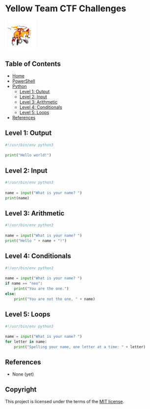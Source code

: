# Yellow Team CTF Challenges
![yellow.gif](/_misc/yellow.gif)

## Table of Contents
* [Home](/README.md)
* [PowerShell](/PowerShell/README.md)
* [Python](/Python/README.md)
    * [Level 1: Output](#level-1-output)
    * [Level 2: Input](#level-2-input)
    * [Level 3: Arithmetic](#level-3-arithmetic)
    * [Level 4: Conditionals](#level-4-conditionals)
    * [Level 5: Loops](#level-5-loops)
* [References](#references)

## Level 1: Output
```python
#!/usr/bin/env python3

print("Hello world!")
```

## Level 2: Input
```python
#!/usr/bin/env python3

name = input("What is your name? ")
print(name)
```

## Level 3: Arithmetic
```python
#!/usr/bin/env python3

name = input("What is your name? ")
print("Hello " + name + "!")
```

## Level 4: Conditionals
```python
#!/usr/bin/env python3

name = input("What is your name? ")
if name == "neo":
    print("You are the one.")
else:
    print("You are not the one, " + name)
```

## Level 5: Loops
```python
#!/usr/bin/env python3

name = input("What is your name? ")
for letter in name:
    print("Spelling your name, one letter at a time: " + letter)
```

## References
* None (yet)

## Copyright
This project is licensed under the terms of the [MIT license](/_misc/LICENSE).
